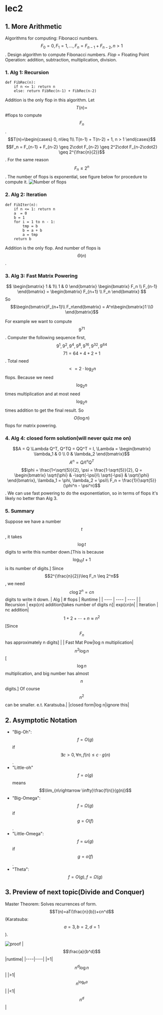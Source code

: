 # lec2

## 1. More Arithmetic

Algorithms for computing: Fibonacci numbers.$$F_0 = 0, F_1 = 1,\dots ,F_n = F_{n-1} + F_{n-2}, n > 1$$. Design algorithm to compute Fibonacci numbers. _Flop_ = Floating Point Operation: addition, subtraction, multiplication, division.

### 1. Alg 1: Recursion

```text
def FibRec(n):
    if n <= 1: return n
    else: return FibRec(n-1) + FibRec(n-2)
```
Addition is the only flop in this algorithm.
Let $$T(n)=$$ #flops to compute $$F_n$$.
$$T(n)=\begin{cases}
    0, n\leq 1\\
    T(n-1) + T(n-2) + 1, n > 1
\end{cases}$$
$$F_n = F_{n-1} + F_{n-2} \geq 2\cdot F_{n-2} \geq 2^2\cdot F_{n-2\cdot2} \geq 2^{\frac{n}{2}}$$. For the same reason $$F_n \leq 2^n$$. The number of flops is exponential, see figure below for procedure to compute it.
![Number of flops](images/cs170lec2fig1.jpeg)

### 2. Alg 2: Iteration

```text
def FibIter(n):
    if n <= 1: return n
    a  = 0
    b = 1
    for i = 1 to n - 1:
        tmp = b
        b = a + b
        a = tmp
    return b
```
Addition is the only flop. And number of flops is $$\Theta(n)$$.

### 3. Alg 3: Fast Matrix Powering

$$
\begin{bmatrix}
    1 & 1\\
    1 & 0
\end{bmatrix} \begin{bmatrix}
    F_n \\
    F_{n-1}
\end{bmatrix} = \begin{bmatrix}
    F_{n+1} \\
    F_n
\end{bmatrix}
$$
So $$\begin{bmatrix}F_{n+1}\\
    F_n\end{bmatrix} = A^n\begin{bmatrix}1 \\0 \end{bmatrix}$$

For example we want to compute $$9^{71}$$. Computer the following sequence first,
$$9^1, 9^2, 9^4, 9^8, 9^{16}, 9^{32}, 9^{64}$$
$$71 = 64 + 4 + 2 + 1$$.
Total need $$<= 2 \cdot \log_2{n}$$ flops. Because we need $$\log_2{n}$$ times multiplication and at most need  $$\log_2{n}$$ times addition to get the final result. So $$O(\log n)$$ flops for matrix powering.


### 4. Alg 4: closed form solution(will never quiz me on)
$$A = Q \Lambda Q^T, Q^TQ = QQ^T = I, \Lambda = \begin{bmatrix}
    \lambda_1 & 0 \\
    0 & \lambda_2
\end{bmatrix}$$
$$
A^n = Q\Lambda^nQ^T
$$
$$\phi = \frac{1+\sqrt{5}}{2}, \psi = \frac{1-\sqrt{5}}{2}, Q = \begin{bmatrix}
    \sqrt{\phi} & -\sqrt{-\psi}\\
    \sqrt{-\psi} & \sqrt{\phi}
\end{bmatrix}, \lambda_1 = \phi, \lambda_2 = \psi\\
F_n = \frac{1}{\sqrt{5}}(\phi^n - \psi^n)$$.
We can use fast powering to do the exponentiation, so in terms of flops it's likely no better than Alg 3.

### 5. Summary
Suppose we have a number $$t$$, it takes $$\log t$$ digits to write this number down.[This is because $$\log_{10}t + 1$$ is its number of digits.] Since $$2^{\frac{n}{2}}\leq F_n \leq 2^n$$, we need $$c\log 2^n = c n$$ digits to write it down.
| Alg | # flops | Runtime |
| ---- | ---- | ---- |
| Recursion | exp(cn) addition[takes number of digits n]|  exp(cn)n|
| Iteration | nc addition|$$1+2+\cdots+n \approx n^2$$[Since $$F_n$$ has approximately n digits]  |
| Fast Mat Pow|log n multiplication|$$n^2\log n$$[$$\log n$$ multiplication, and big number has almost $$n$$ digits.] Of course $$n^2$$ can be smaller. e.t. Karatsuba.|
|closed form|log n|ignore this|
## 2. Asymptotic Notation
* "Big-Oh": $$f=O(g)$$ if $$\exists c > 0, \forall n,f(n) \leq c\cdot g(n)$$.
* "Little-oh" $$f=o(g)$$ means $$\lim_{n\rightarrow \infty}\frac{f(n)}{g(n)}$$
* "Big-Omega": $$f=\Omega(g)$$ if $$g = O(f)$$.
* "Little-Omega": $$f=\omega(g)$$ if $$g = o(f)$$.
* "Theta": $$f=O(g),f=\Omega(g)$$

## 3. Preview of next topic(Divide and Conquer)
Master Theorem: Solves recurrences of form. $$T(n)=aT(\frac{n}{b})+cn^d$$(Karatsuba: $$a=3,b=2,d=1$$).

![proof](images/cs170lec2fig2.jpeg)
|$$\frac{a}{b^d}$$|runtime|
|----|----|
|=1|$$n^d\log n$$|
|>1|$$n^{\log_ba}$$|
|<1|$$n^d$$|